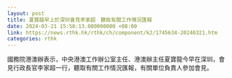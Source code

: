 ```yaml
---
layout: post
title: 夏寶龍早上於深圳會見李家超　聽取有關工作情況匯報
date: 2024-03-21 15:58:13.000000000 +08:00
link: https://news.rthk.hk/rthk/ch/component/k2/1745634-20240321.htm
categories: rthk
---
```


國務院港澳辦表示，中央港澳工作辦公室主任、港澳辦主任夏寶龍今早在深圳，會見行政長官李家超一行，聽取有關工作情況匯報，有關單位負責人參加會見。
